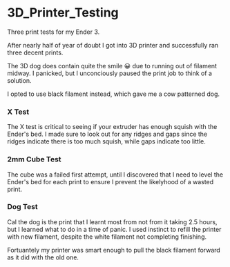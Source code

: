 # 3D_Printer_Testing
Three print tests for my Ender 3. 

After nearly half of year of doubt I got into 3D printer and successfully ran three decent prints. 

The 3D dog does contain quite the smile 😀 due to running out of filament midway. I panicked, but I unconciously paused the print job to think of a solution. 

I opted to use black filament instead, which gave me a cow patterned dog.

### X Test

The X test is critical to seeing if your extruder has enough squish with the Ender's bed. I made sure to look out for any ridges and gaps since the ridges indicate there is too much squish, while gaps indicate too little.




### 2mm Cube Test

The cube was a failed first attempt, until I discovered that I need to level the Ender's bed for each print to ensure I prevent the likelyhood of a wasted print.



### Dog Test

Cal the dog is the print that I learnt most from not from it taking 2.5 hours, but I learned what to do in a time of panic. I used instinct to refill the printer with new filament, despite the white filament not completing finishing.

Fortuantely my printer was smart enough to pull the black filament forward as it did with the old one.

